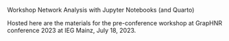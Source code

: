 Workshop Network Analysis with Jupyter Notebooks (and Quarto)

Hosted here are the materials for the pre-conference workshop at GrapHNR conference 2023 at IEG Mainz, July 18, 2023. 
